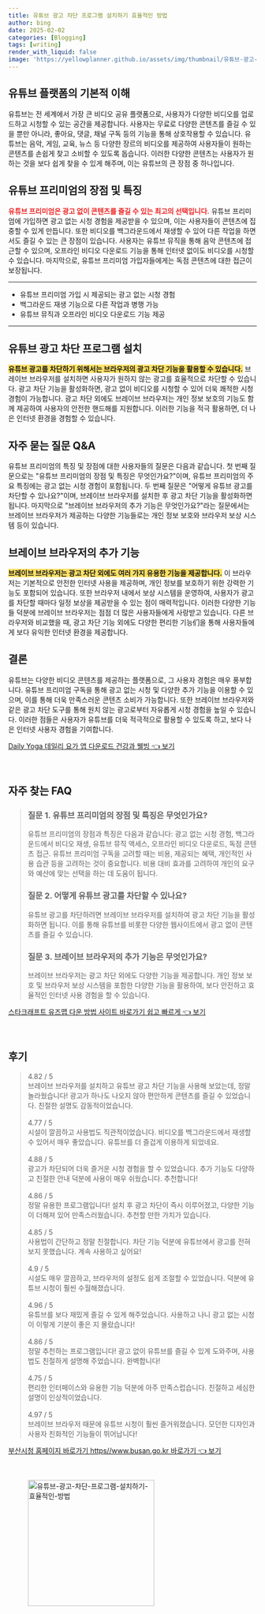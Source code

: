 ```yaml
---
title: 유튜브 광고 차단 프로그램 설치하기 효율적인 방법
author: bing
date: 2025-02-02
categories: [Blogging]
tags: [writing]
render_with_liquid: false
image: 'https://yellowplanner.github.io/assets/img/thumbnail/유튜브-광고-차단-프로그램-설치하기-효율적인-방법.webp'
---
```

<h2 id='유튜브_플랫폼_이해'>유튜브 플랫폼의 기본적 이해</h2>

<p>유튜브는 전 세계에서 가장 큰 비디오 공유 플랫폼으로, 사용자가 다양한 비디오를 업로드하고 시청할 수 있는 공간을 제공합니다. 사용자는 무료로 다양한 콘텐츠를 즐길 수 있을 뿐만 아니라, 좋아요, 댓글, 채널 구독 등의 기능을 통해 상호작용할 수 있습니다. 유튜브는 음악, 게임, 교육, 뉴스 등 다양한 장르의 비디오를 제공하여 사용자들이 원하는 콘텐츠를 손쉽게 찾고 소비할 수 있도록 돕습니다. 이러한 다양한 콘텐츠는 사용자가 원하는 것을 보다 쉽게 찾을 수 있게 해주며, 이는 유튜브의 큰 장점 중 하나입니다.</p>

<h2 id='유튜브_프리미엄_장점'>유튜브 프리미엄의 장점 및 특징</h2>

<p><b><span style="color: #ee2323;">유튜브 프리미엄은 광고 없이 콘텐츠를 즐길 수 있는 최고의 선택입니다.</span></b> 유튜브 프리미엄에 가입하면 광고 없는 시청 경험을 제공받을 수 있으며, 이는 사용자들이 콘텐츠에 집중할 수 있게 만듭니다. 또한 비디오를 백그라운드에서 재생할 수 있어 다른 작업을 하면서도 즐길 수 있는 큰 장점이 있습니다. 사용자는 유튜브 뮤직을 통해 음악 콘텐츠에 접근할 수 있으며, 오프라인 비디오 다운로드 기능을 통해 인터넷 없이도 비디오를 시청할 수 있습니다. 마지막으로, 유튜브 프리미엄 가입자들에게는 독점 콘텐츠에 대한 접근이 보장됩니다.</p>

<hr />

<ul>
    <li>유튜브 프리미엄 가입 시 제공되는 광고 없는 시청 경험</li>
    <li>백그라운드 재생 기능으로 다른 작업과 병행 가능</li>
    <li>유튜브 뮤직과 오프라인 비디오 다운로드 기능 제공</li>
</ul>

<hr />

<h2 id='유튜브_광고_차단_방법'>유튜브 광고 차단 프로그램 설치</h2>

<p><b><span style="background-color: #ffe066;">유튜브 광고를 차단하기 위해서는 브라우저의 광고 차단 기능을 활용할 수 있습니다.</span></b> 브레이브 브라우저를 설치하면 사용자가 원하지 않는 광고를 효율적으로 차단할 수 있습니다. 광고 차단 기능을 활성화하면, 광고 없이 비디오를 시청할 수 있어 더욱 쾌적한 시청 경험이 가능합니다. 광고 차단 외에도 브레이브 브라우저는 개인 정보 보호의 기능도 함께 제공하여 사용자의 안전한 핸드해를 지원합니다. 이러한 기능을 적극 활용하면, 더 나은 인터넷 환경을 경험할 수 있습니다.</p>

<h2 id='자주_묻는_질문'>자주 묻는 질문 Q&A</h2>

<p>유튜브 프리미엄의 특징 및 장점에 대한 사용자들의 질문은 다음과 같습니다. 첫 번째 질문으로는 "유튜브 프리미엄의 장점 및 특징은 무엇인가요?"이며, 유튜브 프리미엄의 주요 특징에는 광고 없는 시청 경험이 포함됩니다. 두 번째 질문은 "어떻게 유튜브 광고를 차단할 수 있나요?"이며, 브레이브 브라우저를 설치한 후 광고 차단 기능을 활성화하면 됩니다. 마지막으로 "브레이브 브라우저의 추가 기능은 무엇인가요?"라는 질문에서는 브레이브 브라우저가 제공하는 다양한 기능들로는 개인 정보 보호와 브라우저 보상 시스템 등이 있습니다.</p>

<h2 id='브레이브_브라우저_기능'>브레이브 브라우저의 추가 기능</h2>

<p><b><span style="background-color: #ffe066;">브레이브 브라우저는 광고 차단 외에도 여러 가지 유용한 기능을 제공합니다.</span></b> 이 브라우저는 기본적으로 안전한 인터넷 사용을 제공하며, 개인 정보를 보호하기 위한 강력한 기능도 포함되어 있습니다. 또한 브라우저 내에서 보상 시스템을 운영하여, 사용자가 광고를 차단할 때마다 일정 보상을 제공받을 수 있는 점이 매력적입니다. 이러한 다양한 기능들 덕분에 브레이브 브라우저는 점점 더 많은 사용자들에게 사랑받고 있습니다. 다른 브라우저와 비교했을 때, 광고 차단 기능 외에도 다양한 편리한 기능们을 통해 사용자들에게 보다 유익한 인터넷 환경을 제공합니다.</p>

<h2 id='결론'>결론</h2>

<p>유튜브는 다양한 비디오 콘텐츠를 제공하는 플랫폼으로, 그 사용자 경험은 매우 풍부합니다. 유튜브 프리미엄 구독을 통해 광고 없는 시청 및 다양한 추가 기능을 이용할 수 있으며, 이를 통해 더욱 만족스러운 콘텐츠 소비가 가능합니다. 또한 브레이브 브라우저와 같은 광고 차단 도구를 통해 원치 않는 광고로부터 자유롭게 시청 경험을 높일 수 있습니다. 이러한 점들은 사용자가 유튜브를 더욱 적극적으로 활용할 수 있도록 하고, 보다 나은 인터넷 사용자 경험을 기여합니다.</p>
<p><a class="click-button" title="Daily Yoga 데일리 요가 앱 다운로드 건강과 웰빙" href="https://yellowplanner.github.io/posts/Daily-Yoga-%EB%8D%B0%EC%9D%BC%EB%A6%AC-%EC%9A%94%EA%B0%80-%EC%95%B1-%EB%8B%A4%EC%9A%B4%EB%A1%9C%EB%93%9C-%EA%B1%B4%EA%B0%95%EA%B3%BC-%EC%9B%B0%EB%B9%99/" rel="dofollow">Daily Yoga 데일리 요가 앱 다운로드 건강과 웰빙 👈 보기</a></p><br>
<h2 id='자주_찾는_FAQ'>자주 찾는 FAQ</h2>
<div itemscope="" itemtype="https://schema.org/FAQPage"> 
<blockquote> 
<div itemscope="" itemprop="mainEntity" itemtype="https://schema.org/Question"> 
<h3 itemprop="name">질문 1. 유튜브 프리미엄의 장점 및 특징은 무엇인가요?</h3> 
<div itemscope="" itemprop="acceptedAnswer" itemtype="https://schema.org/Answer"> 
<span itemprop="text"> 
<p>유튜브 프리미엄의 장점과 특징은 다음과 같습니다: 광고 없는 시청 경험, 백그라운드에서 비디오 재생, 유튜브 뮤직 액세스, 오프라인 비디오 다운로드, 독점 콘텐츠 접근. 유튜브 프리미엄 구독을 고려할 때는 비용, 제공되는 혜택, 개인적인 사용 습관 등을 고려하는 것이 중요합니다. 비용 대비 효과를 고려하여 개인의 요구와 예산에 맞는 선택을 하는 데 도움이 됩니다.</p> 
</span> 
</div> 
</div> 
<div itemscope="" itemprop="mainEntity" itemtype="https://schema.org/Question"> 
<h3 itemprop="name">질문 2. 어떻게 유튜브 광고를 차단할 수 있나요?</h3> 
<div itemscope="" itemprop="acceptedAnswer" itemtype="https://schema.org/Answer"> 
<span itemprop="text"> 
<p>유튜브 광고를 차단하려면 브레이브 브라우저를 설치하여 광고 차단 기능을 활성화하면 됩니다. 이를 통해 유튜브를 비롯한 다양한 웹사이트에서 광고 없이 콘텐츠를 즐길 수 있습니다.</p> 
</span> 
</div> 
</div> 
<div itemscope="" itemprop="mainEntity" itemtype="https://schema.org/Question"> 
<h3 itemprop="name">질문 3. 브레이브 브라우저의 추가 기능은 무엇인가요?</h3> 
<div itemscope="" itemprop="acceptedAnswer" itemtype="https://schema.org/Answer"> 
<span itemprop="text"> 
<p>브레이브 브라우저는 광고 차단 외에도 다양한 기능을 제공합니다. 개인 정보 보호 및 브라우저 보상 시스템을 포함한 다양한 기능을 활용하여, 보다 안전하고 효율적인 인터넷 사용 경험을 할 수 있습니다.</p> 
</span> 
</div> 
</div> 
</blockquote> 
</div>
<p><a class="click-button" title="스타크래프트 유즈맵 다운 방법 사이트 바로가기 쉽고 빠르게" href="https://yellowplanner.github.io/posts/%EC%8A%A4%ED%83%80%ED%81%AC%EB%9E%98%ED%94%84%ED%8A%B8-%EC%9C%A0%EC%A6%88%EB%A7%B5-%EB%8B%A4%EC%9A%B4-%EB%B0%A9%EB%B2%95-%EC%82%AC%EC%9D%B4%ED%8A%B8-%EB%B0%94%EB%A1%9C%EA%B0%80%EA%B8%B0-%EC%89%BD%EA%B3%A0-%EB%B9%A0%EB%A5%B4%EA%B2%8C/" rel="dofollow">스타크래프트 유즈맵 다운 방법 사이트 바로가기 쉽고 빠르게 👈 보기</a></p><br>
<h2 id='후기'>후기</h2>
<div itemscope itemtype="https://schema.org/Product">
  <blockquote>
  <div itemprop="review" itemscope itemtype="https://schema.org/Review">
      <div itemprop="reviewRating" itemscope itemtype="https://schema.org/Rating"> <span itemprop="ratingValue">4.82</span> / <span itemprop="bestRating">5</span> </div>
      <span itemprop="reviewBody">브레이브 브라우저를 설치하고 유튜브 광고 차단 기능을 사용해 보았는데, 정말 놀라웠습니다! 광고가 하나도 나오지 않아 편안하게 콘텐츠를 즐길 수 있었습니다. 친절한 설명도 감동적이었습니다.</span>
  </div>
  <br>
  <div itemprop="review" itemscope itemtype="https://schema.org/Review">
      <div itemprop="reviewRating" itemscope itemtype="https://schema.org/Rating"> <span itemprop="ratingValue">4.77</span> / <span itemprop="bestRating">5</span> </div>
      <span itemprop="reviewBody">시설이 깔끔하고 사용법도 직관적이었습니다. 비디오를 백그라운드에서 재생할 수 있어서 매우 좋았습니다. 유튜브를 더 즐겁게 이용하게 되었네요.</span>
  </div>
  <br>
  <div itemprop="review" itemscope itemtype="https://schema.org/Review">
      <div itemprop="reviewRating" itemscope itemtype="https://schema.org/Rating"> <span itemprop="ratingValue">4.88</span> / <span itemprop="bestRating">5</span> </div>
      <span itemprop="reviewBody">광고가 차단되어 더욱 즐거운 시청 경험을 할 수 있었습니다. 추가 기능도 다양하고 친절한 안내 덕분에 사용이 매우 쉬웠습니다. 추천합니다!</span>
  </div>
  <br>
  <div itemprop="review" itemscope itemtype="https://schema.org/Review">
      <div itemprop="reviewRating" itemscope itemtype="https://schema.org/Rating"> <span itemprop="ratingValue">4.86</span> / <span itemprop="bestRating">5</span> </div>
      <span itemprop="reviewBody">정말 유용한 프로그램입니다! 설치 후 광고 차단이 즉시 이루어졌고, 다양한 기능이 더해져 있어 만족스러웠습니다. 추천할 만한 가치가 있습니다.</span>
  </div>
  <br>
  <div itemprop="review" itemscope itemtype="https://schema.org/Review">
      <div itemprop="reviewRating" itemscope itemtype="https://schema.org/Rating"> <span itemprop="ratingValue">4.85</span> / <span itemprop="bestRating">5</span> </div>
      <span itemprop="reviewBody">사용법이 간단하고 정말 친절합니다. 차단 기능 덕분에 유튜브에서 광고를 전혀 보지 못했습니다. 계속 사용하고 싶어요! </span>
  </div>
  <br>
  <div itemprop="review" itemscope itemtype="https://schema.org/Review">
      <div itemprop="reviewRating" itemscope itemtype="https://schema.org/Rating"> <span itemprop="ratingValue">4.9</span> / <span itemprop="bestRating">5</span> </div>
      <span itemprop="reviewBody">시설도 매우 깔끔하고, 브라우저의 설정도 쉽게 조절할 수 있었습니다. 덕분에 유튜브 시청이 훨씬 수월해졌습니다.</span>
  </div>
  <br>
  <div itemprop="review" itemscope itemtype="https://schema.org/Review">
      <div itemprop="reviewRating" itemscope itemtype="https://schema.org/Rating"> <span itemprop="ratingValue">4.96</span> / <span itemprop="bestRating">5</span> </div>
      <span itemprop="reviewBody">유튜브를 보다 재밌게 즐길 수 있게 해주었습니다. 사용하고 나니 광고 없는 시청이 이렇게 기분이 좋은 지 몰랐습니다!</span>
  </div>
  <br>
  <div itemprop="review" itemscope itemtype="https://schema.org/Review">
      <div itemprop="reviewRating" itemscope itemtype="https://schema.org/Rating"> <span itemprop="ratingValue">4.86</span> / <span itemprop="bestRating">5</span> </div>
      <span itemprop="reviewBody">정말 추천하는 프로그램입니다! 광고 없이 유튜브를 즐길 수 있게 도와주며, 사용법도 친절하게 설명해 주었습니다. 완벽합니다!</span>
  </div>
  <br>
  <div itemprop="review" itemscope itemtype="https://schema.org/Review">
      <div itemprop="reviewRating" itemscope itemtype="https://schema.org/Rating"> <span itemprop="ratingValue">4.75</span> / <span itemprop="bestRating">5</span> </div>
      <span itemprop="reviewBody">편리한 인터페이스와 유용한 기능 덕분에 아주 만족스럽습니다. 친절하고 세심한 설명이 인상적이었습니다.</span>
  </div>
  <br>
  <div itemprop="review" itemscope itemtype="https://schema.org/Review">
      <div itemprop="reviewRating" itemscope itemtype="https://schema.org/Rating"> <span itemprop="ratingValue">4.97</span> / <span itemprop="bestRating">5</span> </div>
      <span itemprop="reviewBody">브레이브 브라우저 때문에 유튜브 시청이 훨씬 즐거워졌습니다. 모던한 디자인과 사용자 친화적인 기능들이 뛰어납니다!</span>
  </div>
  </blockquote>
</div>
<p><a class="click-button" title="부산시청 홈페이지 바로가기 https//www.busan.go.kr 바로가기" href="https://yellowplanner.github.io/posts/%EB%B6%80%EC%82%B0%EC%8B%9C%EC%B2%AD-%ED%99%88%ED%8E%98%EC%9D%B4%EC%A7%80-%EB%B0%94%EB%A1%9C%EA%B0%80%EA%B8%B0-httpswww.busan.go.kr-%EB%B0%94%EB%A1%9C%EA%B0%80%EA%B8%B0/" rel="dofollow">부산시청 홈페이지 바로가기 https//www.busan.go.kr 바로가기 👈 보기</a></p><br>
<figure class="image"><img src="https://yellowplanner.github.io/assets/img/thumbnail/유튜브-광고-차단-프로그램-설치하기-효율적인-방법.webp" alt="유튜브-광고-차단-프로그램-설치하기-효율적인-방법" width="256" height="256"></figure>